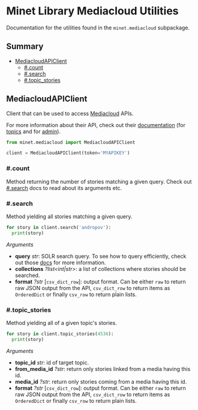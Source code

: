 # Minet Library Mediacloud Utilities

Documentation for the utilities found in the `minet.mediacloud` subpackage.

## Summary

* [MediacloudAPIClient](#mediacloudapiclient)
  * [#.count](#count)
  * [#.search](#search)
  * [#.topic_stories](#topic_stories)

## MediacloudAPIClient

Client that can be used to access [Mediacloud](https://mediacloud.org/) APIs.

For more information about their API, check out their [documentation](https://github.com/berkmancenter/mediacloud/blob/master/doc/api_2_0_spec/api_2_0_spec.md) (for [topics](https://github.com/berkmancenter/mediacloud/blob/master/doc/api_2_0_spec/topics_api_2_0_spec.md) and for [admin](https://github.com/berkmancenter/mediacloud/blob/master/doc/api_2_0_spec/admin_api_2_0_spec.md)).

```python
from minet.mediacloud import MediacloudAPIClient

client = MediacloudAPIClient(token='MYAPIKEY')
```

### #.count

Method returning the number of stories matching a given query. Check out [#.search](#search) docs to read about its arguments etc.

### #.search

Method yielding all stories matching a given query.

```python
for story in client.search('andropov'):
  print(story)
```

*Arguments*

* **query** *str*: SOLR search query. To see how to query efficiently, check out those [docs](https://mediacloud.org/support/query-guide/) for more information.
* **collections** *?list<int|str>*: a list of collections where stories should be searched.
* **format** *?str* [`csv_dict_row`]: output format. Can be either `raw` to return raw JSON output from the API, `csv_dict_row` to return items as `OrderedDict` or finally `csv_row` to return plain lists.

### #.topic_stories

Method yielding all of a given topic's stories.

```python
for story in client.topic_stories(4536):
  print(story)
```

*Arguments*

* **topic_id** *str*: id of target topic.
* **from_media_id** *?str*: return only stories linked from a media having this id.
* **media_id** *?str*: return only stories coming from a media having this id.
* **format** *?str* [`csv_dict_row`]: output format. Can be either `raw` to return raw JSON output from the API, `csv_dict_row` to return items as `OrderedDict` or finally `csv_row` to return plain lists.

